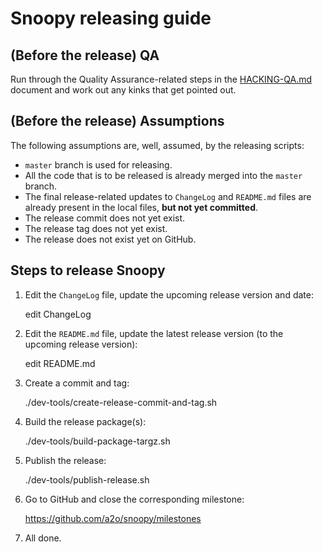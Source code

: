 # Snoopy releasing guide



## (Before the release) QA

Run through the Quality Assurance-related steps in the [HACKING-QA.md](HACKING-QA.md) document
and work out any kinks that get pointed out.



## (Before the release) Assumptions

The following assumptions are, well, assumed, by the releasing scripts:
- `master` branch is used for releasing.
- All the code that is to be released is already merged into the `master` branch.
- The final release-related updates to `ChangeLog` and `README.md` files are already
  present in the local files, **but not yet committed**.
- The release commit does not yet exist.
- The release tag does not yet exist.
- The release does not exist yet on GitHub.



## Steps to release Snoopy

1. Edit the `ChangeLog` file, update the upcoming release version and date:

    edit ChangeLog


2. Edit the `README.md` file, update the latest release version (to the upcoming release version):

    edit README.md


3. Create a commit and tag:

    ./dev-tools/create-release-commit-and-tag.sh


4. Build the release package(s):

    ./dev-tools/build-package-targz.sh


5. Publish the release:

    ./dev-tools/publish-release.sh


5. Go to GitHub and close the corresponding milestone:

    https://github.com/a2o/snoopy/milestones


6. All done.
